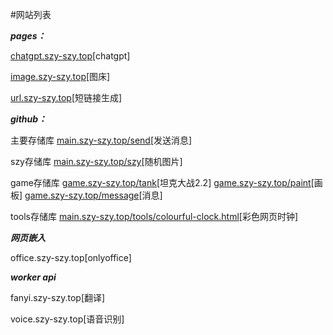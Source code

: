 #网站列表


***pages：***

[chatgpt.szy-szy.top](https://chatgpt.szy-szy.top)[chatgpt]

[image.szy-szy.top](https://image.szy-szy.top)[图床]

[url.szy-szy.top](https://url.szy-szy.top)[短链接生成]


***github：***

主要存储库  [main.szy-szy.top/send](https://main.szy-szy.top/send)[发送消息]

szy存储库  [main.szy-szy.top/szy](https://main.szy-szy.top/szy)[随机图片]

game存储库  [game.szy-szy.top/tank](https://game.szy-szy.top/tank)[坦克大战2.2]
[game.szy-szy.top/paint](https://game.szy-szy.top/paint)[画板]
[game.szy-szy.top/message](https://game.szy-szy.top/message)[消息]


tools存储库  [main.szy-szy.top/tools/colourful-clock.html](https://main.szy-szy.top/tools/colourful-clock.html)[彩色网页时钟]


***网页嵌入***

office.szy-szy.top[onlyoffice]


***worker api***

fanyi.szy-szy.top[翻译]

voice.szy-szy.top[语音识别]

